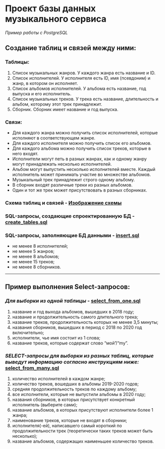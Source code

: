 # Проект базы данных музыкального сервиса
*Пример работы с PostgreSQL*
## Создание таблиц и связей между ними:
### Таблицы:

1. Список музыкальных жанров. У каждого жанра есть название и ID.
2. Список исполнителей. У исполнителя есть ID, имя (псевдоним) и жанр, в котором он исполняет.
3. Список альбомов исполнителей. У альбома есть название, год выпуска и его исполнитель.
4. Список музыкальных треков. У трека есть название, длительность и альбом, которому этот трек принадлежит.
5. Сборник. Сборник имеет название и год выпуска.

### Связи:

- Для каждого жанра можно получить список исполнителей, которые исполняют в соответствующем жанре.
- Для каждого исполнителя можно получить список его альбомов.
- Для каждого альбома можно получить список треков, которые в него входят.
- Исполнители могут петь в разных жанрах, как и одному жанру могут принадлежать несколько исполнителей.
- Альбом могут выпустить несколько исполнителей вместе. Каждый исполнитель может принимать участие во множестве альбомов.
- Музыкальный трек принадлежит строго одному альбому.
- В сборник входят различные треки из разных альбомов.
- Один и тот же трек может присутствовать в разных сборниках.


### Схема таблиц и связей - [Изображение схемы](table_relationship_schema.png)
### SQL-запросы, создающие спроектированную БД - [create_tables.sql](create_tables.sql)
### SQL-запросы, заполняющие БД данными - [insert.sql](insert.sql)
* не менее 8 исполнителей;
* не менее 5 жанров;
* не менее 8 альбомов;
* не менее 15 треков;
* не менее 8 сборников.

---

## Пример выполнения Select-запросов:
### *Для выборки из одной таблицы* - [select_from_one.sql](select_from_one.sql)
1. название и год выхода альбомов, вышедших в 2018 году;
2. название и продолжительность самого длительного трека;
3. название треков, продолжительность которых не менее 3,5 минуты;
4. названия сборников, вышедших в период с 2018 по 2020 год включительно;
5. исполнители, чье имя состоит из 1 слова;
6. название треков, которые содержат слово “мой”/“my”.


### *SELECT-запросы для выборки из разных таблиц, которые выведут информацию согласно инструкциям ниже:* [select_from_many.sql](select_from_many.sql)
1. количество исполнителей в каждом жанре;
2. количество треков, вошедших в альбомы 2019-2020 годов;
3. средняя продолжительность треков по каждому альбому;
4. все исполнители, которые не выпустили альбомы в 2020 году;
5. названия сборников, в которых присутствует конкретный исполнитель (выберите сами);
6. название альбомов, в которых присутствуют исполнители более 1 жанра;
7. наименование треков, которые не входят в сборники;
8. исполнителя(-ей), написавшего самый короткий по продолжительности трек (теоретически таких треков может быть несколько);
9. название альбомов, содержащих наименьшее количество треков.
